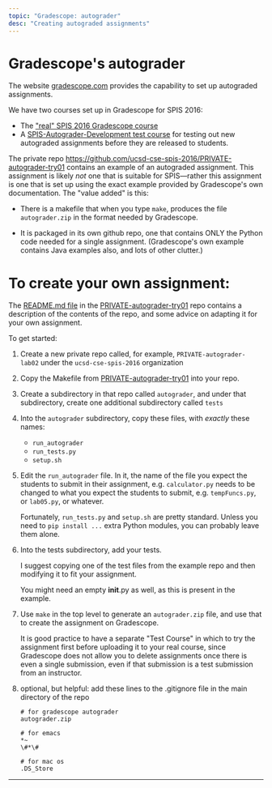 ```yaml
---
topic: "Gradescope: autograder"
desc: "Creating autograded assignments"
---
```


# Gradescope's autograder

The website [gradescope.com](https://gradescope.com) provides the capability
to set up autograded assignments.

We have two courses set up in Gradescope for SPIS 2016:

* The ["real" SPIS 2016 Gradescope course](https://gradescope.com/courses/3559)
* A [SPIS-Autograder-Development test course](https://gradescope.com/courses/3670) for testing out new autograded assignments before they are released to students.


The private repo
<https://github.com/ucsd-cse-spis-2016/PRIVATE-autograder-try01>
contains an example of an autograded assignment.  This assignment is
likely *not* one that is suitable for SPIS&mdash;rather this assignment
is one that is set up using the exact example provided by Gradescope's
own documentation.   The "value added" is this:

* There is a makefile that when you type `make`, produces the file
    `autograder.zip` in the format needed by Gradescope.

* It is packaged in its own github repo, one that contains ONLY the
    Python code needed for a single assignment.  (Gradescope's own
    example contains Java examples also, and lots of other clutter.)

# To create your own assignment:

The [README.md
file](https://github.com/ucsd-cse-spis-2016/PRIVATE-autograder-try01/blob/master/README.md)
in the
[PRIVATE-autograder-try01](https://github.com/ucsd-cse-spis-2016/PRIVATE-autograder-try01)
repo contains a description of the contents of the repo, and some
advice on adapting it for your own assignment.

To get started:

1.  Create a new private repo called, for example,
    `PRIVATE-autograder-lab02` under the `ucsd-cse-spis-2016`
    organization

2.  Copy the Makefile from
    [PRIVATE-autograder-try01](https://github.com/ucsd-cse-spis-2016/PRIVATE-autograder-try01)
    into your repo.
    
3.  Create a subdirectory in that repo called `autograder`, and under
    that subdirectory, create one additional subdirectory called `tests`

4.  Into the `autograder` subdirectory, copy these files, with *exactly*
    these names:

    * `run_autograder`
    * `run_tests.py`
    * `setup.sh`

5.  Edit the `run_autograder` file.  In it, the name of the file you 
    expect the students to submit in their assignment, e.g. 
    `calculator.py` needs to be changed to what you expect the students
    to submit, e.g.
    `tempFuncs.py`, or `lab05.py`, or whatever.

    Fortunately, `run_tests.py` and `setup.sh` are pretty standard.
    Unless you need to `pip install ...` extra Python modules, 
    you can probably leave them alone.

6.  Into the tests subdirectory, add your tests.

    I suggest copying one of the test files from the example repo
    and then modifying it to fit your assignment.

    You might need an empty __init__.py as well,
    as this is present in the example.
    
7.  Use `make` in the top level to generate an `autograder.zip` file,
    and use that to create the assignment on Gradescope.
  
    It is good practice to have a separate "Test Course" in which to try
    the assignment first before uploading it to your real course,
    since Gradescope does not allow you to delete assignments once there
    is even a single submission, even if that submission is  a test 
    submission from an
    instructor.   

8.  optional, but helpful: add these lines to the .gitignore file in the main directory of the repo

    ```
    # for gradescope autograder
    autograder.zip

    # for emacs
    *~
    \#*\#

    # for mac os
    .DS_Store
    ```




----
<div style="display:none;" data-note="This element provides link to generated page from github.com web interface">
Generated page: https://ucsd-cse-spis-2016.github.io/instructors/gradescope-autograder
</div>
